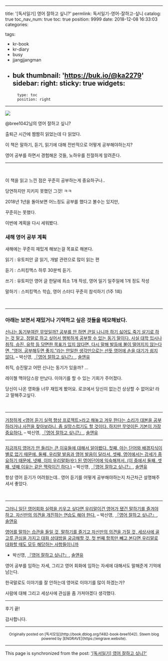 
---
title: '[독서일기] 영어 잘하고 싶니?'
permlink: 독서일기-영어-잘하고-싶니
catalog: true
toc_nav_num: true
toc: true
position: 9999
date: 2018-12-08 16:33:03
categories:

tags:
- kr-book
- kr-diary
- busy
- jjangjjangman
- buk
thumbnail: 'https://buk.io/@ka2279'
sidebar:
    right:
        sticky: true
widgets:
    -
        type: toc
        position: right
---


![](https://buk.io/@ka2279)
<p>@bree1042님의 영어 잘하고 싶니?</p>
<p>출퇴근 시간에 짬짬히 읽었는데 다 읽었다.</p>
<p>이 책은 말하기, 듣기, 읽기에 대해 전반적으로 어떻게 공부해야하는지?</p>
<p>영어 공부를 하면서 경험해온 것들, 노하우를 친절하게 알려준다.</p>
<hr />
<p> </p>

이 책을 읽고 느낀 점은 꾸준히 공부하는게 중요하구나..

당연하지만 지키지 못했던 그것! ㅋㅋ


2018년 1년을 돌아보면 어느정도 공부를 했다고 볼수는 있지만,

꾸준히는 못했다.

이번에 계획을 다시 세워봤다.

<h3>새해 영어 공부 계획</h3>
<p>새해에는 꾸준히 재밌게 해보는걸 목표로 해본다.</p>
<p>읽기 : 유토피안 글 읽기, 개발 관련으로 많이 읽는 편</p>
<p>듣기 : 스피킹맥스 하루 30분씩 듣기.</p>
<p>쓰기 : 유토피안 영어 글 한달에 최소 1개 작성, 영어 일기 일주일에 1개 정도 작성</p>
<p>말하기 : 스피킹맥스 학습, 영어 스터디 꾸준히 참석하기 (1주 1회)</p>
<p> </p>
<hr />
<h3>아래는 보면서 재밌거나 기억하고 싶은 것들을 메모해놨다.</h3>


[신나는 동기부여란 무엇일까? 공부를 안 하면 큰일 나니까 하기 싫어도 죽기 살기로 하는 것 말고, 정말로 하고 싶어서 행복하게 공부할 수 있는 동기 말이다. 사실 대학 입시나 취직, 승진, 유학 등 당면한 목표가 있지 않다면, 다시 말해 발등에 불이 떨어지지 않는다면, “영어, 공부해두면 좋지.”라는 안일한 생각만으로는 선뜻 영어에 손을 대기가 쉽지 않다.](https://buk.io/@ka2279/17/3151-3299?t=aUN)
– 박신영, [『영어 잘하고 싶니?』](https://buk.io/@ka2279), [솔앤유](https://buk.io/@pa2209)

<p>취직, 승진말고 어떤 신나는 동기가 있을까? …</p>
<p>레이첼 맥아담스랑 만났다. 이야기를 할 수 있는 기회가 주어졌다.</p>
<p>당신이 나온 영화들 너무 재밌게 봤어요. 로코에서 당신이 없는건 상상할 수 없어요! 라고 말해주고싶다.</p>
<p> </p>

---

[거창하게 <영어 듣기 실력 향상 프로젝트>라고 해놓고 겨우 한다는 소리가 대본을 공부하라거나 사전을 찾아보라니, 좀 실망스럽기도 할 것이다. 하지만 무엇이든 기본이 가장 중요하다.](https://buk.io/@ka2279/8/5872-5949?t=aUN)
– 박신영, [『영어 잘하고 싶니?』](https://buk.io/@ka2279), [솔앤유](https://buk.io/@pa2209)

---

[지금까지 영어가 안 들리는 큰 이유들에 대해서 알아봤다. 첫째, 아는 단어와 배경지식이 별로 없기 때문에. 둘째, 우리말 발음과 영어 발음이 달라서. 셋째, 영어에서는 강세가 중요하기 때문에. 넷째, 이미 우리말화(化) 된 영어단어에 익숙해져서. (이 중에서 둘째, 셋째, 넷째 이유는 같은 맥락이긴 하다.)](https://buk.io/@ka2279/9/14-145?t=aUN)
– 박신영, [『영어 잘하고 싶니?』](https://buk.io/@ka2279), [솔앤유](https://buk.io/@pa2209)

항상 영어 듣기가 어려웠는데.. 영어 듣기를 어떻게 공부해야하는지 차근차근 설명해주셔서 좋았다.</p>
<p> </p>

---

[그러니 일단 영어회화 실력을 키우고 싶다면 우리말이건 영어가 됐건 말하기를 즐겨야 하고, 자신만의 의견을 개진하는 연습도 해야 한다.](https://buk.io/@ka2279/16/4022~4096?t=aUN)
– 박신영, [『영어 잘하고 싶니?』](https://buk.io/@ka2279), [솔앤유](https://buk.io/@pa2209)

[영어를 말하는 습관을 들일 것, 말하기를 즐기고 자신만의 의견을 가질 것, 세상사에 골고루 관심을 가지고 대화 상대방을 궁금해할 것. 첫 번째 항목만 빼고 본다면 우리말로 대화할 때도 모두 해당하는 사항들이니까](https://buk.io/@ka2279/16/6120~6237?t=aUN)
- 박신영, [『영어 잘하고 싶니?』](https://buk.io/@ka2279), [솔앤유](https://buk.io/@pa2209)

<p>영어 공부를 임하는 자세, 그리고 영어 회화에 임하는 자세에 대해서도 말해준게 기억에 남는다.</p>
<p>한국말로도 이야기를 잘 안하는데 영어로 이야기를 많이 하겠는가?</p>
<p>사람에 대해 그리고 세상사에 관심을 좀 가져야겠다 생각했다.</p>
<hr />
<p>후기 끝!</p>
<p>감사합니다.</p>


***
<center><sup>Originally posted on [독서모임](http://book.dblog.org/1482-book-bree1042). Steem blog powered by [ENGRAVE](https://engrave.website).</sup></center>

- - -

This page is synchronized from the post: ['[독서일기] 영어 잘하고 싶니?'](https://steempeak.com/@jacobyu/1482-book-bree1042)
